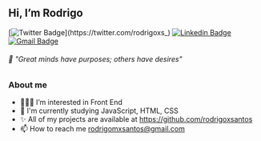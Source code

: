 ##  Hi, I’m Rodrigo 
[![Twitter Badge](https://img.shields.io/badge/-rodrigoxs_-1193cc?style=flat-square&labelColor=1193cc&logo=twitter&logoColor=white&link=https://twitter.com/rodrigoxs_)](https://twitter.com/rodrigoxs_) 
[![Linkedin Badge](https://img.shields.io/badge/-rodrigoxsantos%20-1163cc?style=flat-square&logo=Linkedin&logoColor=white&link=https://www.linkedin.com/in/rodrigoxsantos/)](https://www.linkedin.com/in/rodrigoxsantos/) 
[![Gmail Badge](https://img.shields.io/badge/-rodrigomxsantos@gmail.com-D80339?style=flat-square&logo=Gmail&logoColor=white&link=mailto:rodrigomxsantos@gmail.com)](mailto:rodrigomxsantos@gmail.com)

###### 🧠 "Great minds have purposes; others have desires"

### About me


- 👨🏽‍💻 I’m interested in Front End
- 🌱 I'm currently studying JavaScript, HTML, CSS
- ✨ All of my projects are available at https://github.com/rodrigoxsantos
- 📫 How to reach me rodrigomxsantos@gmail.com




<!---
rodrigoxsantos/rodrigoxsantos is a ✨ special ✨ repository because its `README.md` (this file) appears on your GitHub profile.
You can click the Preview link to take a look at your changes.
--->
